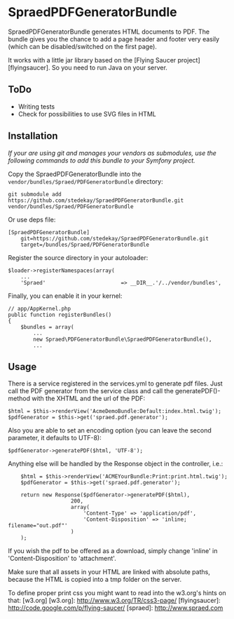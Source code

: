 SpraedPDFGeneratorBundle
===============

SpraedPDFGeneratorBundle generates HTML documents to PDF. 
The bundle gives you the chance to add a page header and footer very easily 
(which can be disabled/switched on the first page).

It works with a little jar library based on the [Flying Saucer project][flyingsaucer].
So you need to run Java on your server.

ToDo
----

- Writing tests
- Check for possibilities to use SVG files in HTML

Installation
------------

*If your are using git and manages your vendors as submodules, use the following commands to add this bundle to your Symfony project.*

Copy the SpraedPDFGeneratorBundle into the `vendor/bundles/Spraed/PDFGeneratorBundle` directory:

    git submodule add https://github.com/stedekay/SpraedPDFGeneratorBundle.git vendor/bundles/Spraed/PDFGeneratorBundle

Or use deps file:

    [SpraedPDFGeneratorBundle]
        git=https://github.com/stedekay/SpraedPDFGeneratorBundle.git
        target=/bundles/Spraed/PDFGeneratorBundle

Register the source directory in your autoloader:

    $loader->registerNamespaces(array(
        ...
        'Spraed'                        => __DIR__.'/../vendor/bundles',

Finally, you can enable it in your kernel:

    // app/AppKernel.php
    public function registerBundles()
    {
        $bundles = array(
            ...
            new Spraed\PDFGeneratorBundle\SpraedPDFGeneratorBundle(),
            ...

Usage
-----

There is a service registered in the services.yml to generate pdf files.
Just call the PDF generator from the service class and call the generatePDF()-method
with the XHTML and the url of the PDF:

	$html = $this->renderView('AcmeDemoBundle:Default:index.html.twig');
	$pdfGenerator = $this->get('spraed.pdf.generator');

Also you are able to set an encoding option (you can leave the second parameter, it defaults to UTF-8):

	$pdfGenerator->generatePDF($html, 'UTF-8');

Anything else will be handled by the Response object in the controller, i.e.:

        $html = $this->renderView('ACMEYourBundle:Print:print.html.twig');
        $pdfGenerator = $this->get('spraed.pdf.generator');

        return new Response($pdfGenerator->generatePDF($html),
                        200,
                        array(
                            'Content-Type' => 'application/pdf',
                            'Content-Disposition' => 'inline; filename="out.pdf"'
                        )
        );

If you wish the pdf to be offered as a download, simply change 'inline' in 'Content-Disposition' to 'attachment'.

Make sure that all assets in your HTML are linked with absolute paths, because the HTML is copied into a tmp folder on the server.

To define proper print css you might want to read into the w3.org's hints on that: [w3.org]
[w3.org]: http://www.w3.org/TR/css3-page/
[flyingsaucer]: http://code.google.com/p/flying-saucer/
[spraed]: http://www.spraed.com